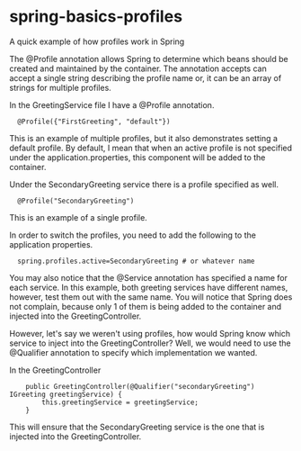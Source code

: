 # spring-basics-profiles
A quick example of how profiles work in Spring

The @Profile annotation allows Spring to determine which beans should be created and maintained by the container. The annotation accepts can accept a single string describing the profile name or, it can be an array of strings for multiple profiles.

In the GreetingService file I have a @Profile annotation.

```
  @Profile({"FirstGreeting", "default"})
```

This is an example of multiple profiles, but it also demonstrates setting a default profile. By default, I mean that when an active profile is not specified under the application.properties, this component will be added to the container.

Under the SecondaryGreeting service there is a profile specified as well.

```
  @Profile("SecondaryGreeting")
```

This is an example of a single profile.

In order to switch the profiles, you need to add the following to the application properties.

```
  spring.profiles.active=SecondaryGreeting # or whatever name
```

You may also notice that the @Service annotation has specified a name for each service. In this example, both greeting services have different names, however, test them out with the same name. You will notice that Spring does not complain, because only 1 of them is being added to the container and injected into the GreetingController.

However, let's say we weren't using profiles, how would Spring know which service to inject into the GreetingController? Well, we would need to use the @Qualifier annotation to specify which implementation we wanted.


In the GreetingController
```
    public GreetingController(@Qualifier("secondaryGreeting") IGreeting greetingService) {
        this.greetingService = greetingService;
    }
```
This will ensure that the SecondaryGreeting service is the one that is injected into the GreetingController.

